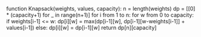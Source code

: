 function Knapsack(weights, values, capacity):
    n = length(weights)
    dp = [[0] * (capacity+1) for _ in range(n+1)]
    for i from 1 to n:
        for w from 0 to capacity:
            if weights[i-1] <= w:
                dp[i][w] = max(dp[i-1][w], dp[i-1][w-weights[i-1]] + values[i-1])
            else:
                dp[i][w] = dp[i-1][w]
    return dp[n][capacity]